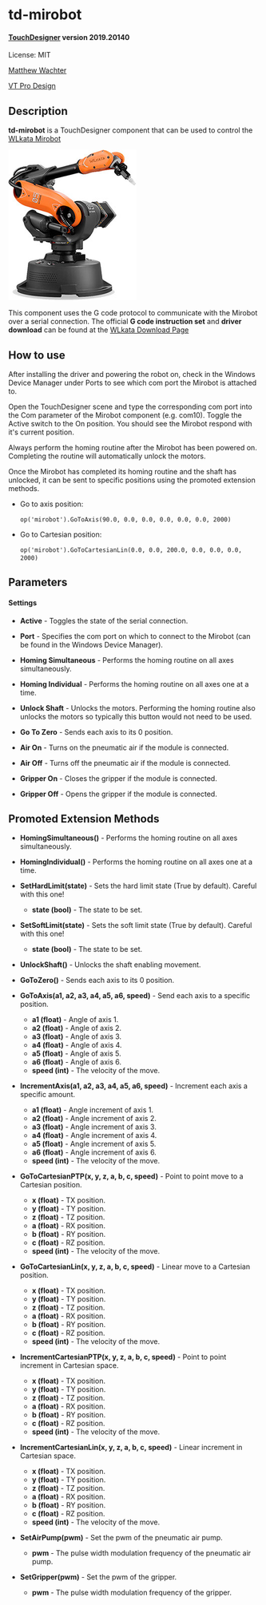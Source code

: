 # td-mirobot

#### [TouchDesigner](https://www.derivative.ca) version 2019.20140

License: MIT

[Matthew Wachter](https://www.matthewwachter.com)

[VT Pro Design](https://www.vtprodesign.com)



## Description

**td-mirobot** is a TouchDesigner component that can be used to control the [WLkata Mirobot](www.wlkata.com/site/index.html)

![Mirobot](/images/Mirobot_Solo_256.jpg)

This component uses the G code protocol to communicate with the Mirobot over a serial connection. The official **G code instruction set** and **driver download** can be found at the [WLkata Download Page](www.wlkata.com/site/downloads.html)

## How to use
After installing the driver and powering the robot on, check in the Windows Device Manager under Ports to see which com port the Mirobot is attached to.

Open the TouchDesigner scene and type the corresponding com port into the Com parameter of the Mirobot component (e.g. com10). Toggle the Active switch to the On position. You should see the Mirobot respond with it's current position.

Always perform the homing routine after the Mirobot has been powered on. Completing the routine will automatically unlock the motors.

Once the Mirobot has completed its homing routine and the shaft has unlocked, it can be sent to specific positions using the promoted extension methods.

- Go to axis position:
	```
	op('mirobot').GoToAxis(90.0, 0.0, 0.0, 0.0, 0.0, 0.0, 2000)
	```

- Go to Cartesian position:
	```
	op('mirobot').GoToCartesianLin(0.0, 0.0, 200.0, 0.0, 0.0, 0.0, 2000)
	```

## Parameters

#### Settings

- **Active** - Toggles the state of the serial connection.

- **Port** - Specifies the com port on which to connect to the Mirobot (can be found in the Windows Device Manager).

- **Homing Simultaneous** - Performs the homing routine on all axes simultaneously.

- **Homing Individual** - Performs the homing routine on all axes one at a time.

- **Unlock Shaft** - Unlocks the motors. Performing the homing routine also unlocks the motors so typically this button would not need to be used.

- **Go To Zero** - Sends each axis to its 0 position.

- **Air On** - Turns on the pneumatic air if the module is connected.

- **Air Off** - Turns off the pneumatic air if the module is connected.

- **Gripper On** - Closes the gripper if the module is connected.

- **Gripper Off** - Opens the gripper if the module is connected.

## Promoted Extension Methods

- **HomingSimultaneous()** - Performs the homing routine on all axes simultaneously.

- **HomingIndividual()** - Performs the homing routine on all axes one at a time.

- **SetHardLimit(state)** - Sets the hard limit state (True by default). Careful with this one!
	- **state (bool)** - The state to be set.

- **SetSoftLimit(state)** - Sets the soft limit state (True by default). Careful with this one!
	- **state (bool)** - The state to be set.

- **UnlockShaft()** - Unlocks the shaft enabling movement.

- **GoToZero()** - Sends each axis to its 0 position.

- **GoToAxis(a1, a2, a3, a4, a5, a6, speed)** - Send each axis to a specific position.
	- **a1 (float)** - Angle of axis 1.
	- **a2 (float)** - Angle of axis 2.
	- **a3 (float)** - Angle of axis 3.
	- **a4 (float)** - Angle of axis 4.
	- **a5 (float)** - Angle of axis 5.
	- **a6 (float)** - Angle of axis 6.
	- **speed (int)** - The velocity of the move.

- **IncrementAxis(a1, a2, a3, a4, a5, a6, speed)** - Increment each axis a specific amount.
	- **a1 (float)** - Angle increment of axis 1.
	- **a2 (float)** - Angle increment of axis 2.
	- **a3 (float)** - Angle increment of axis 3.
	- **a4 (float)** - Angle increment of axis 4.
	- **a5 (float)** - Angle increment of axis 5.
	- **a6 (float)** - Angle increment of axis 6.
	- **speed (int)** - The velocity of the move.

- **GoToCartesianPTP(x, y, z, a, b, c, speed)** - Point to point move to a Cartesian position.
	- **x (float)** - TX position.
	- **y (float)** - TY position.
	- **z (float)** - TZ position.
	- **a (float)** - RX position.
	- **b (float)** - RY position.
	- **c (float)** - RZ position.
	- **speed (int)** - The velocity of the move.

- **GoToCartesianLin(x, y, z, a, b, c, speed)** - Linear move to a Cartesian position.
	- **x (float)** - TX position.
	- **y (float)** - TY position.
	- **z (float)** - TZ position.
	- **a (float)** - RX position.
	- **b (float)** - RY position.
	- **c (float)** - RZ position.
	- **speed (int)** - The velocity of the move.

- **IncrementCartesianPTP(x, y, z, a, b, c, speed)** - Point to point increment in Cartesian space.
	- **x (float)** - TX position.
	- **y (float)** - TY position.
	- **z (float)** - TZ position.
	- **a (float)** - RX position.
	- **b (float)** - RY position.
	- **c (float)** - RZ position.
	- **speed (int)** - The velocity of the move.

- **IncrementCartesianLin(x, y, z, a, b, c, speed)** - Linear increment in Cartesian space.
	- **x (float)** - TX position.
	- **y (float)** - TY position.
	- **z (float)** - TZ position.
	- **a (float)** - RX position.
	- **b (float)** - RY position.
	- **c (float)** - RZ position.
	- **speed (int)** - The velocity of the move.

- **SetAirPump(pwm)** - Set the pwm of the pneumatic air pump.
	- **pwm** - The pulse width modulation frequency of the pneumatic air pump.

- **SetGripper(pwm)** - Set the pwm of the gripper.
	- **pwm** - The pulse width modulation frequency of the gripper.